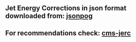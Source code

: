 ## Jet Energy Corrections in json format downloaded from: [jsonpog](https://gitlab.cern.ch/cms-nanoAOD/jsonpog-integration/-/tree/master/POG/JME)
## For recommendations check: [cms-jerc](https://cms-jerc.web.cern.ch/Recommendations) 
